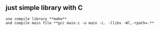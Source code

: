 ## just simple library with C 

    use compile library **make**
    and compile main file **gcc main.c -o main -L. -llibv -Wl,-rpath=.**
